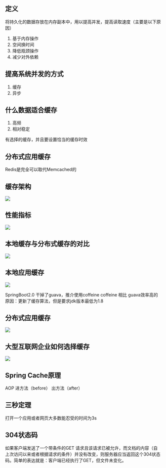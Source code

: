 ## 定义
将持久化的数据存放在内存副本中，用以提高并发，提高读取速度（主要是以下原因）

1. 基于内存操作
2. 空间换时间
3. 降低瓶颈操作
4. 减少对外依赖

## 提高系统并发的方式
1. 缓存
2. 异步

## 什么数据适合缓存
1. 高频
2. 相对稳定

有选择的缓存，并且要设置恰当的缓存时效

## 分布式应用缓存
[]()

Redis是完全可以取代Memcached的

## 缓存架构
![](http://39.96.200.64/upload/2019/02/7el8jqmno2g2gq2q162tnpd8nv.jpeg) 

## 性能指标
![](http://39.96.200.64/upload/2019/02/qu7bs4ommchr2p5lh9fmglm36c.jpeg)

## 本地缓存与分布式缓存的对比
![](http://39.96.200.64/upload/2019/02/p6ieoiab78i17ofgq8f8bemqlg.jpeg)

## 本地应用缓存
![](http://39.96.200.64/upload/2019/02/stkuhd4b0ug5nra9ba25ke9t2u.jpeg)

SpringBoot2.0 干掉了guava，推介使用coffeine
coffeine 相比 guava效率高的原因：更新了缓存算法，但是要求jdk版本最低为1.8


## 分布式应用缓存
![](http://39.96.200.64/upload/2019/02/sl42483l8uhkkp2bf7rococ2bd.jpeg)

## 大型互联网企业如何选择缓存
![](http://39.96.200.64/upload/2019/02/36t22iu8c8j3uop14qktij1imt.jpeg)

## Spring Cache原理
AOP 
进方法（before） 
出方法（after）


## 三秒定理
打开一个应用或者网页大多数能忍受的时间为3s

## 304状态码
如果客户端发送了一个带条件的GET 请求且该请求已被允许，而文档的内容（自上次访问以来或者根据请求的条件）并没有改变，则服务器应当返回这个304状态码。简单的表达就是：客户端已经执行了GET，但文件未变化。
